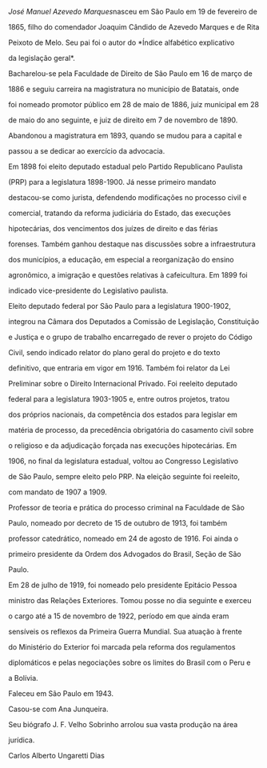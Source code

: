 

*José Manuel Azevedo Marques*nasceu em São Paulo em 19 de fevereiro de

1865, filho do comendador Joaquim Cândido de Azevedo Marques e de Rita

Peixoto de Melo. Seu pai foi o autor do *Índice alfabético explicativo

da legislação geral*.



Bacharelou-se pela Faculdade de Direito de São Paulo em 16 de março de

1886 e seguiu carreira na magistratura no município de Batatais, onde

foi nomeado promotor público em 28 de maio de 1886, juiz municipal em 28

de maio do ano seguinte, e juiz de direito em 7 de novembro de 1890.

Abandonou a magistratura em 1893, quando se mudou para a capital e

passou a se dedicar ao exercício da advocacia.



Em 1898 foi eleito deputado estadual pelo Partido Republicano Paulista

(PRP) para a legislatura 1898-1900. Já nesse primeiro mandato

destacou-se como jurista, defendendo modificações no processo civil e

comercial, tratando da reforma judiciária do Estado, das execuções

hipotecárias, dos vencimentos dos juízes de direito e das férias

forenses. Também ganhou destaque nas discussões sobre a infraestrutura

dos municípios, a educação, em especial a reorganização do ensino

agronômico, a imigração e questões relativas à cafeicultura. Em 1899 foi

indicado vice-presidente do Legislativo paulista.



Eleito deputado federal por São Paulo para a legislatura 1900-1902,

integrou na Câmara dos Deputados a Comissão de Legislação, Constituição

e Justiça e o grupo de trabalho encarregado de rever o projeto do Código

Civil, sendo indicado relator do plano geral do projeto e do texto

definitivo, que entraria em vigor em 1916. Também foi relator da Lei

Preliminar sobre o Direito Internacional Privado. Foi reeleito deputado

federal para a legislatura 1903-1905 e, entre outros projetos, tratou

dos próprios nacionais, da competência dos estados para legislar em

matéria de processo, da precedência obrigatória do casamento civil sobre

o religioso e da adjudicação forçada nas execuções hipotecárias. Em

1906, no final da legislatura estadual, voltou ao Congresso Legislativo

de São Paulo, sempre eleito pelo PRP. Na eleição seguinte foi reeleito,

com mandato de 1907 a 1909.



Professor de teoria e prática do processo criminal na Faculdade de São

Paulo, nomeado por decreto de 15 de outubro de 1913, foi também

professor catedrático, nomeado em 24 de agosto de 1916. Foi ainda o

primeiro presidente da Ordem dos Advogados do Brasil, Seção de São

Paulo.



Em 28 de julho de 1919, foi nomeado pelo presidente Epitácio Pessoa

ministro das Relações Exteriores. Tomou posse no dia seguinte e exerceu

o cargo até a 15 de novembro de 1922, período em que ainda eram

sensíveis os reflexos da Primeira Guerra Mundial. Sua atuação à frente

do Ministério do Exterior foi marcada pela reforma dos regulamentos

diplomáticos e pelas negociações sobre os limites do Brasil com o Peru e

a Bolívia.



Faleceu em São Paulo em 1943.



Casou-se com Ana Junqueira.



Seu biógrafo J. F. Velho Sobrinho arrolou sua vasta produção na área

jurídica.



Carlos Alberto Ungaretti Dias



